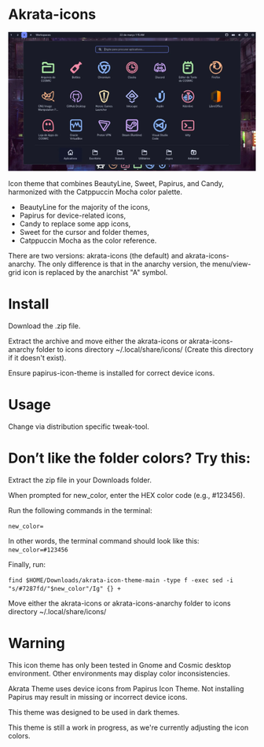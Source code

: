# Akrata-icons
<img src="https://github.com/Akr4ta/akrata-icon-theme/blob/main/ex_image.jpg" alt="e.g image">

Icon theme that combines BeautyLine, Sweet, Papirus, and Candy, harmonized with the Catppuccin Mocha color palette.
* BeautyLine for the majority of the icons,
* Papirus for device-related icons,
* Candy to replace some app icons,
* Sweet for the cursor and folder themes,
* Catppuccin Mocha as the color reference.

There are two versions: akrata-icons (the default) and akrata-icons-anarchy. The only difference is that in the anarchy version, the menu/view-grid icon is replaced by the anarchist "A" symbol.

# Install
Download the .zip file.

Extract the archive and move either the akrata-icons or akrata-icons-anarchy folder to icons directory ~/.local/share/icons/ (Create this directory if it doesn't exist).

Ensure papirus-icon-theme is installed for correct device icons.

# Usage
Change via distribution specific tweak-tool.

# Don’t like the folder colors? Try this:

Extract the zip file in your Downloads folder.

When prompted for new_color, enter the HEX color code (e.g., #123456).

Run the following commands in the terminal:

`new_color=`

In other words, the terminal command should look like this: `new_color=#123456`

Finally, run:

`find $HOME/Downloads/akrata-icon-theme-main -type f -exec sed -i "s/#7287fd/"$new_color"/Ig" {} +`

Move either the akrata-icons or akrata-icons-anarchy folder to icons directory ~/.local/share/icons/

# Warning
This icon theme has only been tested in Gnome and Cosmic desktop environment. Other environments may display color inconsistencies.

Akrata Theme uses device icons from Papirus Icon Theme. Not installing Papirus may result in missing or incorrect device icons.

This theme was designed to be used in dark themes.

This theme is still a work in progress, as we're currently adjusting the icon colors.
